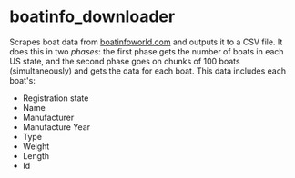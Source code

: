 # boatinfo_downloader

Scrapes boat data from [boatinfoworld.com](https://www.boatinfoworld.com) and outputs it to a CSV file.
It does this in two _phases_: the first phase gets the number of boats in each US state, and the second phase goes on chunks of 100 boats (simultaneously) and gets the data for each boat.
This data includes each boat's:

- Registration state
- Name
- Manufacturer
- Manufacture Year
- Type
- Weight
- Length
- Id
